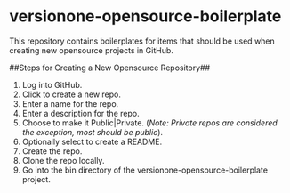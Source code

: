 versionone-opensource-boilerplate
=================================

This repository contains boilerplates for items that should be used when creating new opensource projects in GitHub.

##Steps for Creating a New Opensource Repository##

1. Log into GitHub.
2. Click to create a new repo.
3. Enter a name for the repo.
4. Enter a description for the repo.
5. Choose to make it Public|Private. (*Note: Private repos are considered the exception, most should be public*).
6. Optionally select to create a README.
7. Create the repo.
8. Clone the repo locally.
9. Go into the bin directory of the versionone-opensource-boilerplate project.

